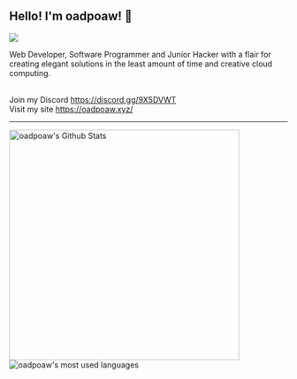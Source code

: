 ## Hello! I'm oadpoaw! 👋
![](https://komarev.com/ghpvc/?username=oadpoaw&color=green)

Web Developer, Software Programmer and Junior Hacker with a flair for creating elegant solutions in the least amount of time and creative cloud computing.
<br /> <br />

Join my Discord https://discord.gg/9X5DVWT <br />
Visit my site https://oadpoaw.xyz/

---

<img align="left" alt="oadpoaw's Github Stats" src="https://github-readme-stats.vercel.app/api?username=oadpoaw&show_icons=true&theme=tokyonight" width="416px"/>
<img align="center" alt="oadpoaw's most used languages" src="https://github-readme-stats.vercel.app/api/top-langs/?username=oadpoaw&langs_count=12&layout=compact&theme=tokyonight" />
